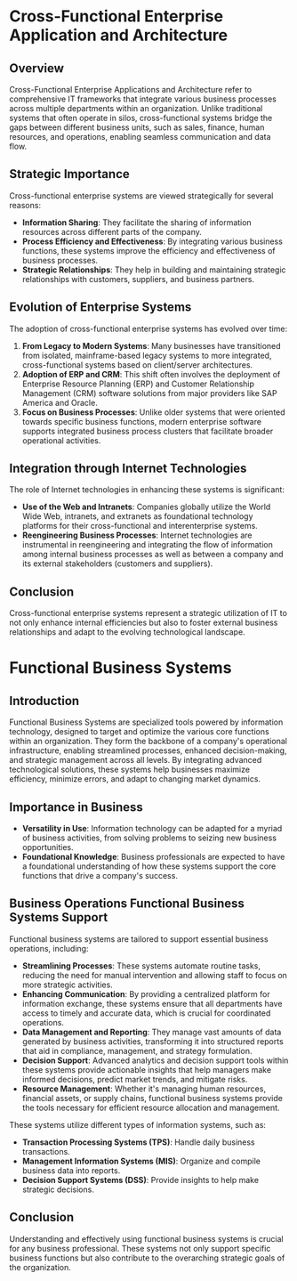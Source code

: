 
# Cross-Functional Enterprise Application and Architecture

## Overview

Cross-Functional Enterprise Applications and Architecture refer to comprehensive IT frameworks that integrate various business processes across multiple departments within an organization. Unlike traditional systems that often operate in silos, cross-functional systems bridge the gaps between different business units, such as sales, finance, human resources, and operations, enabling seamless communication and data flow.
## Strategic Importance

Cross-functional enterprise systems are viewed strategically for several reasons:
- **Information Sharing**: They facilitate the sharing of information resources across different parts of the company.
- **Process Efficiency and Effectiveness**: By integrating various business functions, these systems improve the efficiency and effectiveness of business processes.
- **Strategic Relationships**: They help in building and maintaining strategic relationships with customers, suppliers, and business partners.

## Evolution of Enterprise Systems

The adoption of cross-functional enterprise systems has evolved over time:
1. **From Legacy to Modern Systems**: Many businesses have transitioned from isolated, mainframe-based legacy systems to more integrated, cross-functional systems based on client/server architectures.
2. **Adoption of ERP and CRM**: This shift often involves the deployment of Enterprise Resource Planning (ERP) and Customer Relationship Management (CRM) software solutions from major providers like SAP America and Oracle.
3. **Focus on Business Processes**: Unlike older systems that were oriented towards specific business functions, modern enterprise software supports integrated business process clusters that facilitate broader operational activities.

## Integration through Internet Technologies

The role of Internet technologies in enhancing these systems is significant:
- **Use of the Web and Intranets**: Companies globally utilize the World Wide Web, intranets, and extranets as foundational technology platforms for their cross-functional and interenterprise systems.
- **Reengineering Business Processes**: Internet technologies are instrumental in reengineering and integrating the flow of information among internal business processes as well as between a company and its external stakeholders (customers and suppliers).

## Conclusion

Cross-functional enterprise systems represent a strategic utilization of IT to not only enhance internal efficiencies but also to foster external business relationships and adapt to the evolving technological landscape.


# Functional Business Systems

## Introduction
Functional Business Systems are specialized tools powered by information technology, designed to target and optimize the various core functions within an organization. They form the backbone of a company's operational infrastructure, enabling streamlined processes, enhanced decision-making, and strategic management across all levels. By integrating advanced technological solutions, these systems help businesses maximize efficiency, minimize errors, and adapt to changing market dynamics.

## Importance in Business

- **Versatility in Use**: Information technology can be adapted for a myriad of business activities, from solving problems to seizing new business opportunities.
- **Foundational Knowledge**: Business professionals are expected to have a foundational understanding of how these systems support the core functions that drive a company's success.

## Business Operations Functional Business Systems Support

Functional business systems are tailored to support essential business operations, including:
- **Streamlining Processes**: These systems automate routine tasks, reducing the need for manual intervention and allowing staff to focus on more strategic activities.
- **Enhancing Communication**: By providing a centralized platform for information exchange, these systems ensure that all departments have access to timely and accurate data, which is crucial for coordinated operations.
- **Data Management and Reporting**: They manage vast amounts of data generated by business activities, transforming it into structured reports that aid in compliance, management, and strategy formulation.
- **Decision Support**: Advanced analytics and decision support tools within these systems provide actionable insights that help managers make informed decisions, predict market trends, and mitigate risks.
- **Resource Management**: Whether it's managing human resources, financial assets, or supply chains, functional business systems provide the tools necessary for efficient resource allocation and management.

These systems utilize different types of information systems, such as:
- **Transaction Processing Systems (TPS)**: Handle daily business transactions.
- **Management Information Systems (MIS)**: Organize and compile business data into reports.
- **Decision Support Systems (DSS)**: Provide insights to help make strategic decisions.

## Conclusion

Understanding and effectively using functional business systems is crucial for any business professional. These systems not only support specific business functions but also contribute to the overarching strategic goals of the organization.






